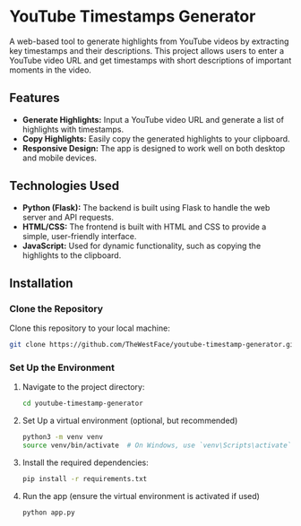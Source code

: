# YouTube Timestamps Generator

A web-based tool to generate highlights from YouTube videos by extracting key timestamps and their descriptions. This project allows users to enter a YouTube video URL and get timestamps with short descriptions of important moments in the video.

## Features

- **Generate Highlights:** Input a YouTube video URL and generate a list of highlights with timestamps.
- **Copy Highlights:** Easily copy the generated highlights to your clipboard.
- **Responsive Design:** The app is designed to work well on both desktop and mobile devices.

## Technologies Used

- **Python (Flask):** The backend is built using Flask to handle the web server and API requests.
- **HTML/CSS:** The frontend is built with HTML and CSS to provide a simple, user-friendly interface.
- **JavaScript:** Used for dynamic functionality, such as copying the highlights to the clipboard.

## Installation

### Clone the Repository

Clone this repository to your local machine:

```bash
git clone https://github.com/TheWestFace/youtube-timestamp-generator.git
```

### Set Up the Environment

1. Navigate to the project directory:

   ```bash
   cd youtube-timestamp-generator
   ```

2. Set Up a virtual environment (optional, but recommended)

   ```bash
   python3 -m venv venv
   source venv/bin/activate  # On Windows, use `venv\Scripts\activate`
   ```

3. Install the required dependencies:

   ```bash
   pip install -r requirements.txt
   ```

4. Run the app (ensure the virtual environment is activated if used)

   ```bash
   python app.py
   ```
